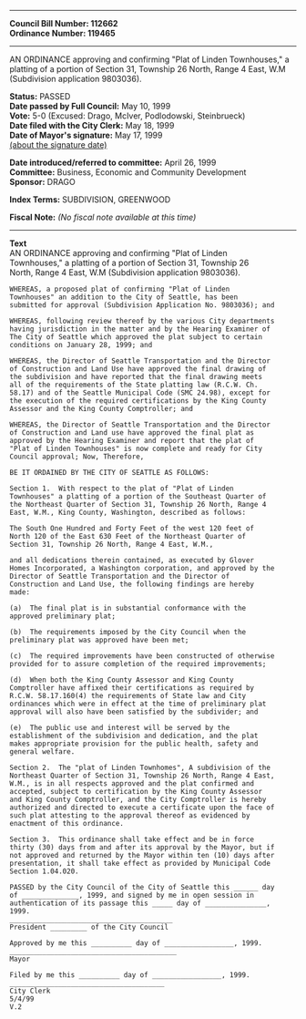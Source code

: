 * * * * *  
  
**Council Bill Number: [](#h0)[](#h2)112662**   
**Ordinance Number: 119465**  
  
* * * * *  
  
AN ORDINANCE approving and confirming "Plat of Linden Townhouses," a platting of a portion of Section 31, Township 26 North, Range 4 East, W.M (Subdivision application 9803036).  
  
**Status:** PASSED   
**Date passed by Full Council:** May 10, 1999   
**Vote:** 5-0 (Excused: Drago, McIver, Podlodowski, Steinbrueck)   
**Date filed with the City Clerk:** May 18, 1999   
**Date of Mayor's signature:** May 17, 1999   
[(about the signature date)](/~public/approvaldate.htm)   
  
  
**Date introduced/referred to committee:** April 26, 1999   
**Committee:** Business, Economic and Community Development   
**Sponsor:** DRAGO   
  
**Index Terms:** SUBDIVISION, GREENWOOD  
  
**Fiscal Note:** *(No fiscal note available at this time)*  
  
* * * * *  
  
**Text**  
    AN ORDINANCE approving and confirming "Plat of Linden  
    Townhouses," a platting of a portion of Section 31, Township 26  
    North, Range 4 East, W.M (Subdivision application 9803036).  
  
    WHEREAS, a proposed plat of confirming "Plat of Linden  
    Townhouses" an addition to the City of Seattle, has been  
    submitted for approval (Subdivision Application No. 9803036); and  
  
    WHEREAS, following review thereof by the various City departments  
    having jurisdiction in the matter and by the Hearing Examiner of  
    The City of Seattle which approved the plat subject to certain  
    conditions on January 28, 1999; and  
  
    WHEREAS, the Director of Seattle Transportation and the Director  
    of Construction and Land Use have approved the final drawing of  
    the subdivision and have reported that the final drawing meets  
    all of the requirements of the State platting law (R.C.W. Ch.  
    58.17) and of the Seattle Municipal Code (SMC 24.98), except for  
    the execution of the required certifications by the King County  
    Assessor and the King County Comptroller; and  
  
    WHEREAS, the Director of Seattle Transportation and the Director  
    of Construction and Land use have approved the final plat as  
    approved by the Hearing Examiner and report that the plat of  
    "Plat of Linden Townhouses" is now complete and ready for City  
    Council approval; Now, Therefore,  
  
    BE IT ORDAINED BY THE CITY OF SEATTLE AS FOLLOWS:  
  
    Section 1.  With respect to the plat of "Plat of Linden  
    Townhouses" a platting of a portion of the Southeast Quarter of  
    the Northeast Quarter of Section 31, Township 26 North, Range 4  
    East, W.M., King County, Washington, described as follows:  
  
    The South One Hundred and Forty Feet of the west 120 feet of  
    North 120 of the East 630 Feet of the Northeast Quarter of  
    Section 31, Township 26 North, Range 4 East, W.M.,  
  
    and all dedications therein contained, as executed by Glover  
    Homes Incorporated, a Washington corporation, and approved by the  
    Director of Seattle Transportation and the Director of  
    Construction and Land Use, the following findings are hereby  
    made:  
  
    (a)  The final plat is in substantial conformance with the  
    approved preliminary plat;  
  
    (b)  The requirements imposed by the City Council when the  
    preliminary plat was approved have been met;  
  
    (c)  The required improvements have been constructed of otherwise  
    provided for to assure completion of the required improvements;  
  
    (d)  When both the King County Assessor and King County  
    Comptroller have affixed their certifications as required by  
    R.C.W. 58.17.160(4) the requirements of State law and City  
    ordinances which were in effect at the time of preliminary plat  
    approval will also have been satisfied by the subdivider; and  
  
    (e)  The public use and interest will be served by the  
    establishment of the subdivision and dedication, and the plat  
    makes appropriate provision for the public health, safety and  
    general welfare.  
  
    Section 2.  The "plat of Linden Townhomes", A subdivision of the  
    Northeast Quarter of Section 31, Township 26 North, Range 4 East,  
    W.M., is in all respects approved and the plat confirmed and  
    accepted, subject to certification by the King County Assessor  
    and King County Comptroller, and the City Comptroller is hereby  
    authorized and directed to execute a certificate upon the face of  
    such plat attesting to the approval thereof as evidenced by  
    enactment of this ordinance.  
  
    Section 3.  This ordinance shall take effect and be in force  
    thirty (30) days from and after its approval by the Mayor, but if  
    not approved and returned by the Mayor within ten (10) days after  
    presentation, it shall take effect as provided by Municipal Code  
    Section 1.04.020.  
  
    PASSED by the City Council of the City of Seattle this ______ day  
    of ______________, 1999, and signed by me in open session in  
    authentication of its passage this _____ day of _______________,  
    1999.  
    ________________________________________  
    President _________ of the City Council  
  
    Approved by me this __________ day of _________________, 1999.  
    _________________________________________  
    Mayor  
  
    Filed by me this __________ day of _________________, 1999.  
    ______________________________________  
    City Clerk  
    5/4/99  
    V.2  
